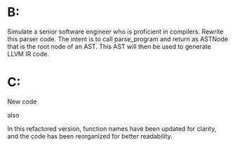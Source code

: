 # B:

Simulate a senior software engineer who is proficient in compilers. Rewrite this parser code. The intent is to call parse_program and return as ASTNode that is the root node of an AST. This AST will then be used to generate LLVM IR code.

# C:

New code

also

In this refactored version, function names have been updated for clarity, and the code has been reorganized for better readability.
